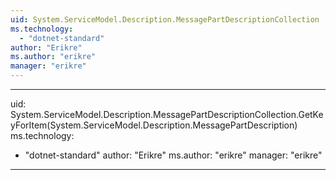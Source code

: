 ```yaml
---
uid: System.ServiceModel.Description.MessagePartDescriptionCollection
ms.technology: 
  - "dotnet-standard"
author: "Erikre"
ms.author: "erikre"
manager: "erikre"
---
```


---
uid: System.ServiceModel.Description.MessagePartDescriptionCollection.GetKeyForItem(System.ServiceModel.Description.MessagePartDescription)
ms.technology: 
  - "dotnet-standard"
author: "Erikre"
ms.author: "erikre"
manager: "erikre"
---
